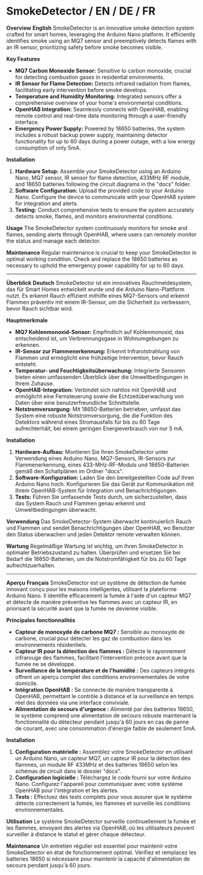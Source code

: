# SmokeDetector / EN / DE / FR


**Overview** **English**
SmokeDetector is an innovative smoke detection system crafted for smart homes, leveraging the Arduino Nano platform. It efficiently identifies smoke using an MQ7 sensor and preemptively detects flames with an IR sensor, prioritizing safety before smoke becomes visible.

**Key Features**
- **MQ7 Carbon Monoxide Sensor:** Sensitive to carbon monoxide, crucial for detecting combustion gases in residential environments.
- **IR Sensor for Flame Detection:** Detects infrared radiation from flames, facilitating early intervention before smoke develops.
- **Temperature and Humidity Monitoring:** Integrated sensors offer a comprehensive overview of your home's environmental conditions.
- **OpenHAB Integration:** Seamlessly connects with OpenHAB, enabling remote control and real-time data monitoring through a user-friendly interface.
- **Emergency Power Supply:** Powered by 18650 batteries, the system includes a robust backup power supply, maintaining detector functionality for up to 60 days during a power outage, with a low energy consumption of only 5mA.

**Installation**
1. **Hardware Setup:** Assemble your SmokeDetector using an Arduino Nano, MQ7 sensor, IR sensor for flame detection, 433MHz RF module, and 18650 batteries following the circuit diagrams in the "docs" folder.
2. **Software Configuration:** Upload the provided code to your Arduino Nano. Configure the device to communicate with your OpenHAB system for integration and alerts.
3. **Testing:** Conduct comprehensive tests to ensure the system accurately detects smoke, flames, and monitors environmental conditions.

**Usage**
The SmokeDetector system continuously monitors for smoke and flames, sending alerts through OpenHAB, where users can remotely monitor the status and manage each detector.

**Maintenance**
Regular maintenance is crucial to keep your SmokeDetector in optimal working condition. Check and replace the 18650 batteries as necessary to uphold the emergency power capability for up to 60 days.


---------------------------------------------------------------------------------------------------------------------------------------------------

**Überblick** **Deutsch**
SmokeDetector ist ein innovatives Rauchmeldesystem, das für Smart Homes entwickelt wurde und die Arduino Nano-Plattform nutzt. Es erkennt Rauch effizient mithilfe eines MQ7-Sensors und erkennt Flammen präventiv mit einem IR-Sensor, um die Sicherheit zu verbessern, bevor Rauch sichtbar wird.

**Hauptmerkmale**
- **MQ7 Kohlenmonoxid-Sensor:** Empfindlich auf Kohlenmonoxid, das entscheidend ist, um Verbrennungsgase in Wohnumgebungen zu erkennen.
- **IR-Sensor zur Flammen­erkennung:** Erkennt Infrarotstrahlung von Flammen und ermöglicht eine frühzeitige Intervention, bevor Rauch entsteht.
- **Temperatur- und Feuchtigkeitsüberwachung:** Integrierte Sensoren bieten einen umfassenden Überblick über die Umweltbedingungen in Ihrem Zuhause.
- **OpenHAB-Integration:** Verbindet sich nahtlos mit OpenHAB und ermöglicht eine Fernsteuerung sowie die Echtzeitüberwachung von Daten über eine benutzerfreundliche Schnittstelle.
- **Notstromversorgung:** Mit 18650-Batterien betrieben, umfasst das System eine robuste Notstromversorgung, die die Funktion des Detektors während eines Stromausfalls für bis zu 60 Tage aufrechterhält, bei einem geringen Energieverbrauch von nur 5 mA.

**Installation**
1. **Hardware-Aufbau:** Montieren Sie Ihren SmokeDetector unter Verwendung eines Arduino Nano, MQ7-Sensors, IR-Sensors zur Flammen­erkennung, eines 433-MHz-RF-Moduls und 18650-Batterien gemäß den Schaltplänen im Ordner "docs".
2. **Software-Konfiguration:** Laden Sie den bereitgestellten Code auf Ihren Arduino Nano hoch. Konfigurieren Sie das Gerät zur Kommunikation mit Ihrem OpenHAB-System für Integration und Benachrichtigungen.
3. **Tests:** Führen Sie umfassende Tests durch, um sicherzustellen, dass das System Rauch und Flammen genau erkennt und Umweltbedingungen überwacht.

**Verwendung**
Das SmokeDetector-System überwacht kontinuierlich Rauch und Flammen und sendet Benachrichtigungen über OpenHAB, wo Benutzer den Status überwachen und jeden Detektor remote verwalten können.

**Wartung**
Regelmäßige Wartung ist wichtig, um Ihren SmokeDetector in optimaler Betriebszustand zu halten. Überprüfen und ersetzen Sie bei Bedarf die 18650-Batterien, um die Notstromfähigkeit für bis zu 60 Tage aufrechtzuerhalten.


---------------------------------------------------------------------------------------------------------------------------------------------------


**Aperçu** **Français**
SmokeDetector est un système de détection de fumée innovant conçu pour les maisons intelligentes, utilisant la plateforme Arduino Nano. Il identifie efficacement la fumée à l'aide d'un capteur MQ7 et détecte de manière préventive les flammes avec un capteur IR, en priorisant la sécurité avant que la fumée ne devienne visible.

**Principales fonctionnalités**
- **Capteur de monoxyde de carbone MQ7 :** Sensible au monoxyde de carbone, crucial pour détecter les gaz de combustion dans les environnements résidentiels.
- **Capteur IR pour la détection des flammes :** Détecte le rayonnement infrarouge des flammes, facilitant l'intervention précoce avant que la fumée ne se développe.
- **Surveillance de la température et de l'humidité :** Des capteurs intégrés offrent un aperçu complet des conditions environnementales de votre domicile.
- **Intégration OpenHAB :** Se connecte de manière transparente à OpenHAB, permettant le contrôle à distance et la surveillance en temps réel des données via une interface conviviale.
- **Alimentation de secours d'urgence :** Alimenté par des batteries 18650, le système comprend une alimentation de secours robuste maintenant la fonctionnalité du détecteur pendant jusqu'à 60 jours en cas de panne de courant, avec une consommation d'énergie faible de seulement 5mA.

**Installation**
1. **Configuration matérielle :** Assemblez votre SmokeDetector en utilisant un Arduino Nano, un capteur MQ7, un capteur IR pour la détection des flammes, un module RF 433MHz et des batteries 18650 selon les schémas de circuit dans le dossier "docs".
2. **Configuration logicielle :** Téléchargez le code fourni sur votre Arduino Nano. Configurez l'appareil pour communiquer avec votre système OpenHAB pour l'intégration et les alertes.
3. **Tests :** Effectuez des tests complets pour vous assurer que le système détecte correctement la fumée, les flammes et surveille les conditions environnementales.

**Utilisation**
Le système SmokeDetector surveille continuellement la fumée et les flammes, envoyant des alertes via OpenHAB, où les utilisateurs peuvent surveiller à distance le statut et gérer chaque détecteur.

**Maintenance**
Un entretien régulier est essentiel pour maintenir votre SmokeDetector en état de fonctionnement optimal. Vérifiez et remplacez les batteries 18650 si nécessaire pour maintenir la capacité d'alimentation de secours pendant jusqu'à 60 jours.
